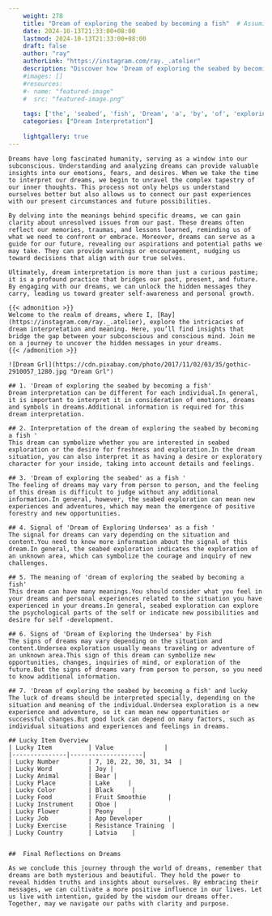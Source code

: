 ```yaml
---
    weight: 278
    title: "Dream of exploring the seabed by becoming a fish"  # Assuming 'title' column exists
    date: 2024-10-13T21:33:00+08:00
    lastmod: 2024-10-13T21:33:00+08:00
    draft: false
    author: "ray"
    authorLink: "https://instagram.com/ray._.atelier"
    description: "Discover how 'Dream of exploring the seabed by becoming a fish' can interpret your future and uncover its significant meanings in your life."
    #images: []
    #resources:
    #- name: "featured-image"
    #  src: "featured-image.png"
    
    tags: ['the', 'seabed', 'fish', 'Dream', 'a', 'by', 'of', 'exploring', 'becoming']
    categories: ["Dream Interpretation"]
    
    lightgallery: true
---
```

    
    Dreams have long fascinated humanity, serving as a window into our subconscious. Understanding and analyzing dreams can provide valuable insights into our emotions, fears, and desires. When we take the time to interpret our dreams, we begin to unravel the complex tapestry of our inner thoughts. This process not only helps us understand ourselves better but also allows us to connect our past experiences with our present circumstances and future possibilities.
    
    By delving into the meanings behind specific dreams, we can gain clarity about unresolved issues from our past. These dreams often reflect our memories, traumas, and lessons learned, reminding us of what we need to confront or embrace. Moreover, dreams can serve as a guide for our future, revealing our aspirations and potential paths we may take. They can provide warnings or encouragement, nudging us toward decisions that align with our true selves.
    
    Ultimately, dream interpretation is more than just a curious pastime; it is a profound practice that bridges our past, present, and future. By engaging with our dreams, we can unlock the hidden messages they carry, leading us toward greater self-awareness and personal growth.
    
    {{< admonition >}}
    Welcome to the realm of dreams, where I, [Ray](https://instagram.com/ray._.atelier), explore the intricacies of dream interpretation and meaning. Here, you’ll find insights that bridge the gap between your subconscious and conscious mind. Join me on a journey to uncover the hidden messages in your dreams.
    {{< /admonition >}}
    
    ![Dream Grl](https://cdn.pixabay.com/photo/2017/11/02/03/35/gothic-2910057_1280.jpg "Dream Grl")
    
    ## 1. 'Dream of exploring the seabed by becoming a fish'
    Dream interpretation can be different for each individual.In general, it is important to interpret it in consideration of emotions, dreams and symbols in dreams.Additional information is required for this dream interpretation.
    
    ## 2. Interpretation of the dream of exploring the seabed by becoming a fish '
    This dream can symbolize whether you are interested in seabed exploration or the desire for freshness and exploration.In the dream situation, you can also interpret it as having a desire or exploratory character for your inside, taking into account details and feelings.
    
    ## 3. 'Dream of exploring the seabed' as a fish '
    The feeling of dreams may vary from person to person, and the feeling of this dream is difficult to judge without any additional information.In general, however, the seabed exploration can mean new experiences and adventures, which may mean the emergence of positive forestry and new opportunities.
    
    ## 4. Signal of 'Dream of Exploring Undersea' as a fish '
    The signal for dreams can vary depending on the situation and content.You need to know more information about the signal of this dream.In general, the seabed exploration indicates the exploration of an unknown area, which can symbolize the courage and inquiry of new challenges.
    
    ## 5. The meaning of 'dream of exploring the seabed by becoming a fish'
    This dream can have many meanings.You should consider what you feel in your dreams and personal experiences related to the situation you have experienced in your dreams.In general, seabed exploration can explore the psychological parts of the self or indicate new possibilities and desire for self -development.
    
    ## 6. Signs of 'Dream of Exploring the Undersea' by Fish
    The signs of dreams may vary depending on the situation and content.Undersea exploration usually means traveling or adventure of an unknown area.This sign of this dream can symbolize new opportunities, changes, inquiries of mind, or exploration of the future.But the signs of dreams vary from person to person, so you need to know additional information.
    
    ## 7. 'Dream of exploring the seabed by becoming a fish' and lucky
    The luck of dreams should be interpreted specially, depending on the situation and meaning of the individual.Undersea exploration is a new experience and adventure, so it can mean new opportunities or successful changes.But good luck can depend on many factors, such as individual situations and experiences and feelings in dreams.
    
    ## Lucky Item Overview
    | Lucky Item          | Value              |
    |---------------|--------------------|
    | Lucky Number        | 7, 10, 22, 30, 31, 34  |
    | Lucky Word          | Joy |
    | Lucky Animal        | Bear |
    | Lucky Place         | Lake     |
    | Lucky Color         | Black     |
    | Lucky Food          | Fruit Smoothie      |
    | Lucky Instrument    | Oboe |
    | Lucky Flower        | Peony    |
    | Lucky Job           | App Developer       |
    | Lucky Exercise      | Resistance Training  |
    | Lucky Country       | Latvia    |
    
    
    ##  Final Reflections on Dreams
    
    As we conclude this journey through the world of dreams, remember that dreams are both mysterious and beautiful. They hold the power to reveal hidden truths and insights about ourselves. By embracing their messages, we can cultivate a more positive influence in our lives. Let us live with intention, guided by the wisdom our dreams offer. Together, may we navigate our paths with clarity and purpose.
    